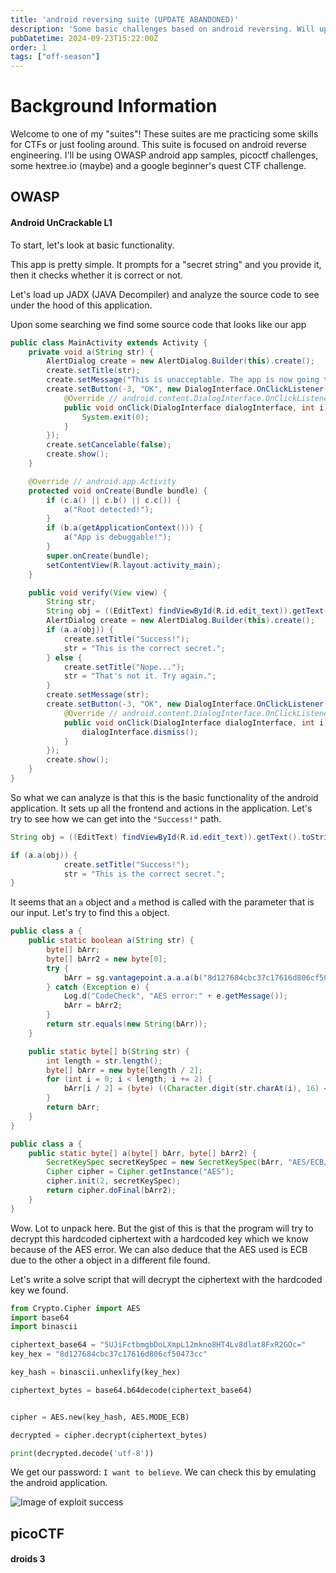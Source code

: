 ```yaml
---
title: 'android reversing suite (UPDATE ABANDONED)'
description: 'Some basic challenges based on android reversing. Will update as I solve more challenges'
pubDatetime: 2024-09-23T15:22:00Z
order: 1
tags: ["off-season"]
---
```


# Background Information

Welcome to one of my "suites"! These suites are me practicing some skills for CTFs or just fooling around. This suite is focused on android reverse engineering. I'll be using OWASP android app samples, picoctf challenges, some hextree.io (maybe) and a google beginner's quest CTF challenge.

## OWASP
#### Android UnCrackable L1 

To start, let's look at basic functionality. 

This app is pretty simple. It prompts for a "secret string" and you provide it, then it checks whether it is correct or not.

Let's load up JADX (JAVA Decompiler) and analyze the source code to see under the hood of this application.

Upon some searching we find some source code that looks like our app

```java
public class MainActivity extends Activity {
    private void a(String str) {
        AlertDialog create = new AlertDialog.Builder(this).create();
        create.setTitle(str);
        create.setMessage("This is unacceptable. The app is now going to exit.");
        create.setButton(-3, "OK", new DialogInterface.OnClickListener() { // from class: sg.vantagepoint.uncrackable1.MainActivity.1
            @Override // android.content.DialogInterface.OnClickListener
            public void onClick(DialogInterface dialogInterface, int i) {
                System.exit(0);
            }
        });
        create.setCancelable(false);
        create.show();
    }

    @Override // android.app.Activity
    protected void onCreate(Bundle bundle) {
        if (c.a() || c.b() || c.c()) {
            a("Root detected!");
        }
        if (b.a(getApplicationContext())) {
            a("App is debuggable!");
        }
        super.onCreate(bundle);
        setContentView(R.layout.activity_main);
    }

    public void verify(View view) {
        String str;
        String obj = ((EditText) findViewById(R.id.edit_text)).getText().toString();
        AlertDialog create = new AlertDialog.Builder(this).create();
        if (a.a(obj)) {
            create.setTitle("Success!");
            str = "This is the correct secret.";
        } else {
            create.setTitle("Nope...");
            str = "That's not it. Try again.";
        }
        create.setMessage(str);
        create.setButton(-3, "OK", new DialogInterface.OnClickListener() { // from class: sg.vantagepoint.uncrackable1.MainActivity.2
            @Override // android.content.DialogInterface.OnClickListener
            public void onClick(DialogInterface dialogInterface, int i) {
                dialogInterface.dismiss();
            }
        });
        create.show();
    }
}
```

So what we can analyze is that this is the basic functionality of the android application. It sets up all the frontend and actions in the application. Let's try to see how we can get into the `"Success!"` path.

```java
String obj = ((EditText) findViewById(R.id.edit_text)).getText().toString();

if (a.a(obj)) {
            create.setTitle("Success!");
            str = "This is the correct secret.";
}
```

It seems that an `a` object and `a` method is called with the parameter that is our input. Let's try to find this `a` object.

```java
public class a {
    public static boolean a(String str) {
        byte[] bArr;
        byte[] bArr2 = new byte[0];
        try {
            bArr = sg.vantagepoint.a.a.a(b("8d127684cbc37c17616d806cf50473cc"), Base64.decode("5UJiFctbmgbDoLXmpL12mkno8HT4Lv8dlat8FxR2GOc=", 0));
        } catch (Exception e) {
            Log.d("CodeCheck", "AES error:" + e.getMessage());
            bArr = bArr2;
        }
        return str.equals(new String(bArr));
    }

    public static byte[] b(String str) {
        int length = str.length();
        byte[] bArr = new byte[length / 2];
        for (int i = 0; i < length; i += 2) {
            bArr[i / 2] = (byte) ((Character.digit(str.charAt(i), 16) << 4) + Character.digit(str.charAt(i + 1), 16));
        }
        return bArr;
    }
}
```
```java
public class a {
    public static byte[] a(byte[] bArr, byte[] bArr2) {
        SecretKeySpec secretKeySpec = new SecretKeySpec(bArr, "AES/ECB/PKCS7Padding");
        Cipher cipher = Cipher.getInstance("AES");
        cipher.init(2, secretKeySpec);
        return cipher.doFinal(bArr2);
    }
}
```
Wow. Lot to unpack here. But the gist of this is that the program will try to decrypt this hardcoded ciphertext with a hardcoded key which we know because of the AES error. We can also deduce that the AES used is ECB due to the other a object in a different file found.

Let's write a solve script that will decrypt the ciphertext with the hardcoded key we found.

```python
from Crypto.Cipher import AES
import base64
import binascii

ciphertext_base64 = "5UJiFctbmgbDoLXmpL12mkno8HT4Lv8dlat8FxR2GOc="  
key_hex = "8d127684cbc37c17616d806cf50473cc" 

key_hash = binascii.unhexlify(key_hex)

ciphertext_bytes = base64.b64decode(ciphertext_base64)


cipher = AES.new(key_hash, AES.MODE_ECB)

decrypted = cipher.decrypt(ciphertext_bytes)

print(decrypted.decode('utf-8'))
```

We get our password: `I want to believe`. We can check this by emulating the android application.

![Image of exploit success](/img/writeups/2024/android-suite/OWASP_level1.png)

## picoCTF

#### droids 3

